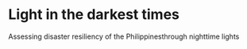 # Light in the darkest times
 Assessing disaster resiliency of the Philippinesthrough nighttime lights
